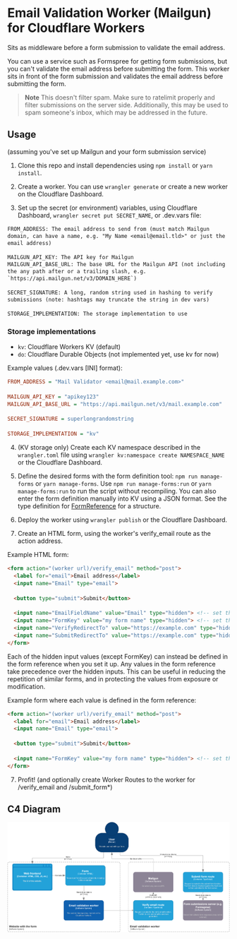 <!-- TODO: change these instructions to be a quick start guide, create a wiki or more md files for more info -->
# Email Validation Worker (Mailgun) for Cloudflare Workers

Sits as middleware before a form submission to validate the email address.

You can use a service such as Formspree for getting form submissions, but you can't validate the email address before submitting the form. This worker sits in front of the form submission and validates the email address before submitting the form.

>**Note** This doesn't filter spam. Make sure to ratelimit properly and filter submissions on the server side. Additionally, this may be used to spam someone's inbox, which may be addressed in the future.

## Usage

(assuming you've set up Mailgun and your form submission service)

1. Clone this repo and install dependencies using `npm install` or `yarn install`.

2. Create a worker. You can use `wrangler generate` or create a new worker on the Cloudflare Dashboard.

3. Set up the secret (or environment) variables, using Cloudflare Dashboard, `wrangler secret put SECRET_NAME`, or .dev.vars file:

```
FROM_ADDRESS: The email address to send from (must match Mailgun domain, can have a name, e.g. "My Name <email@email.tld>" or just the email address)

MAILGUN_API_KEY: The API key for Mailgun
MAILGUN_API_BASE_URL: The base URL for the Mailgun API (not including the any path after or a trailing slash, e.g. `https://api.mailgun.net/v3/DOMAIN_HERE`)

SECRET_SIGNATURE: A long, random string used in hashing to verify submissions (note: hashtags may truncate the string in dev vars)

STORAGE_IMPLEMENTATION: The storage implementation to use
```

### Storage implementations

- `kv`: Cloudflare Workers KV (default)
- `do`: Cloudflare Durable Objects (not implemented yet, use kv for now)

Example values (.dev.vars [INI] format):
```ini
FROM_ADDRESS = "Mail Validator <email@mail.example.com>"

MAILGUN_API_KEY = "apikey123"
MAILGUN_API_BASE_URL = "https://api.mailgun.net/v3/mail.example.com"

SECRET_SIGNATURE = superlongrandomstring

STORAGE_IMPLEMENTATION = "kv"
```

4. (KV storage only) Create each KV namespace described in the `wrangler.toml` file using `wrangler kv:namespace create NAMESPACE_NAME` or the Cloudflare Dashboard.

5. Define the desired forms with the form definition tool: `npm run manage-forms` or `yarn manage-forms`. Use `npm run manage-forms:run` or `yarn manage-forms:run` to run the script without recompiling. You can also enter the form definition manually into KV using a JSON format. See the type definition for [FormReference](./src/abstract_storage.ts) for a structure.

6. Deploy the worker using `wrangler publish` or the Cloudflare Dashboard.

7. Create an HTML form, using the worker's verify_email route as the action address.

Example HTML form:

```html
<form action="(worker url)/verify_email" method="post">
  <label for="email">Email address</label>
  <input name="Email" type="email">

  <button type="submit">Submit</button>

  <input name="EmailFieldName" value="Email" type="hidden"> <!-- set the value to the name of the email field -->
  <input name="FormKey" value="my form name" type="hidden"> <!-- set the value to the key for the intended form in form storage -->
  <input name="VerifyRedirectTo" value="https://example.com" type="hidden"> <!-- optional, set the value to where to redirect after going to /verify-email -->
  <input name="SubmitRedirectTo" value="https://example.com" type="hidden"> <!-- optional, set the value to where to redirect after going to /submit-form -->
</form>
```

Each of the hidden input values (except FormKey) can instead be defined in the form reference when you set it up. Any values in the form reference take precedence over the hidden inputs. This can be useful in reducing the repetition of similar forms, and in protecting the values from exposure or modification.

Example form where each value is defined in the form reference:

```html
<form action="(worker url)/verify_email" method="post">
  <label for="email">Email address</label>
  <input name="Email" type="email">

  <button type="submit">Submit</button>

  <input name="FormKey" value="my form name" type="hidden"> <!-- set the value to the key for the intended form in form storage -->
</form>
```

7. Profit! (and optionally create Worker Routes to the worker for /verify_email and /submit_form*)

## C4 Diagram

![C4 Diagram](./assets/cf-email-validator-worker.png)
